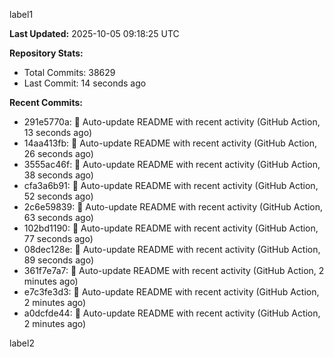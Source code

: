 
label1 
<!-- ACTIVITY_START -->
**Last Updated:** 2025-10-05 09:18:25 UTC

**Repository Stats:**
- Total Commits: 38629
- Last Commit: 14 seconds ago

**Recent Commits:**
- 291e5770a: 🤖 Auto-update README with recent activity (GitHub Action, 13 seconds ago)
- 14aa413fb: 🤖 Auto-update README with recent activity (GitHub Action, 26 seconds ago)
- 3555ac46f: 🤖 Auto-update README with recent activity (GitHub Action, 38 seconds ago)
- cfa3a6b91: 🤖 Auto-update README with recent activity (GitHub Action, 52 seconds ago)
- 2c6e59839: 🤖 Auto-update README with recent activity (GitHub Action, 63 seconds ago)
- 102bd1190: 🤖 Auto-update README with recent activity (GitHub Action, 77 seconds ago)
- 08dec128e: 🤖 Auto-update README with recent activity (GitHub Action, 89 seconds ago)
- 361f7e7a7: 🤖 Auto-update README with recent activity (GitHub Action, 2 minutes ago)
- e7c3fe3d3: 🤖 Auto-update README with recent activity (GitHub Action, 2 minutes ago)
- a0dcfde44: 🤖 Auto-update README with recent activity (GitHub Action, 2 minutes ago)
<!-- ACTIVITY_END -->

label2
